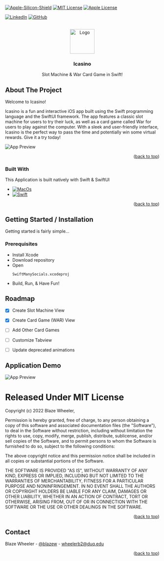 <!-- Improved compatibility of back to top link: See: https://github.com/othneildrew/Best-README-Template/pull/73 -->
<a name="readme-top"></a>



<!-- PROJECT SHIELDS -->
<!--
*** I'm using markdown "reference style" links for readability.
*** Reference links are enclosed in brackets [ ] instead of parentheses ( ).
*** See the bottom of this document for the declaration of the reference variables
*** for contributors-url, forks-url, etc. This is an optional, concise syntax you may use.
*** https://www.markdownguide.org/basic-syntax/#reference-style-links
-->
[![Apple-Silicon-Shield]][Apple-Silicon-Shield-url]
[![MIT License][license-shield]][license-url]
[![Apple License][Apple-License]][Apple-License-url]

[![LinkedIn][linkedin-shield]][linkedin-url]
[![GitHub][GitHub-shield]][GitHub-url]



<!-- PROJECT LOGO -->
<br />
<div align="center">
  <a href="https://github.com/BlazeWheeler/Swift_Projects">
    <img src="Images/IcasinoIcon.png" alt="Logo" width="80" height="80">
  </a>

  <h3 align="center">Icasino</h3>

  <p align="center">
   Slot Machine & War Card Game in Swift!
    <br />
    </div>





<!-- ABOUT THE PROJECT -->
## About The Project
Welcome to Icasino!

Icasino is a fun and interactive iOS app built using the Swift programming language and the SwiftUI framework. The app features a classic slot machine for users to try their luck, as well as a card game called War for users to play against the computer. With a sleek and user-friendly interface, Icasino is the perfect way to pass the time and potentially win some virtual rewards. Give it a try today!



<!-- Change  -->
![App Preview](Images/IcasinoAppPreview.png)



<p align="right">(<a href="#readme-top">back to top</a>)</p>

### Built With

This Application is built natively with Swift & SwiftUI

* [![MacOs][MacOs]][MacOS-url]
* [![Swift][Swift]][Swift-url]


<p align="right">(<a href="#readme-top">back to top</a>)</p>




<!-- GETTING STARTED -->
## Getting Started / Installation

Getting started is fairly simple...

### Prerequisites


* Install Xcode
* Download repository 
* Open 
  ```
  SwiftManySocials.xcodeproj

* Build, Run, & Have Fun!


<!-- ROADMAP -->
## Roadmap

- [x] Create Slot Machine View
- [x] Create Card Game (WAR) View
- [ ] Add Other Card Games
- [ ] Customize Tabview
- [ ] Update deprecated animations 



<!-- Demo -->
## Application Demo
![App Preview](Images/AppDemo.gif)





<!-- LICENSE -->



# Released Under MIT License

Copyright (c) 2022 Blaze Wheeler,

Permission is hereby granted, free of charge, to any person
obtaining a copy of this software and associated documentation
files (the "Software"), to deal in the Software without
restriction, including without limitation the rights to use,
copy, modify, merge, publish, distribute, sublicense, and/or sell
copies of the Software, and to permit persons to whom the
Software is furnished to do so, subject to the following
conditions:

The above copyright notice and this permission notice shall be
included in all copies or substantial portions of the Software.

THE SOFTWARE IS PROVIDED "AS IS", WITHOUT WARRANTY OF ANY KIND,
EXPRESS OR IMPLIED, INCLUDING BUT NOT LIMITED TO THE WARRANTIES
OF MERCHANTABILITY, FITNESS FOR A PARTICULAR PURPOSE AND
NONINFRINGEMENT. IN NO EVENT SHALL THE AUTHORS OR COPYRIGHT
HOLDERS BE LIABLE FOR ANY CLAIM, DAMAGES OR OTHER LIABILITY,
WHETHER IN AN ACTION OF CONTRACT, TORT OR OTHERWISE, ARISING
FROM, OUT OF OR IN CONNECTION WITH THE SOFTWARE OR THE USE OR
OTHER DEALINGS IN THE SOFTWARE.
<p align="right">(<a href="#readme-top">back to top</a>)</p>



<!-- CONTACT -->
## Contact

Blaze Wheeler - [@blazew](https://www.instagram.com/blazew/) - wheelerb2@duq.edu



<p align="right">(<a href="#readme-top">back to top</a>)</p>







<!-- MARKDOWN LINKS & IMAGES -->
<!-- https://www.markdownguide.org/basic-syntax/#reference-style-links -->



[Apple-License]: https://img.shields.io/badge/LICENSE-ASPL-999999?style=for-the-badge&logo=apple&logoColor=white
[Apple-License-url]: https://opensource.apple.com/apsl/
[Apple-Silicon-Shield]: https://img.shields.io/badge/Apple-Silicon_M2-999999?style=for-the-badge&logo=apple&logoColor=white
[Apple-Silicon-Shield-url]: https://support.apple.com/en-us/HT211814

[license-shield]: https://img.shields.io/github/license/othneildrew/Best-README-Template.svg?style=for-the-badge
[license-url]: https://www.mit.edu/~amini/LICENSE.md
[linkedin-shield]: https://img.shields.io/badge/-LinkedIn-black.svg?style=for-the-badge&logo=linkedin&colorB=555

[linkedin-url]:https://www.linkedin.com/in/blaze-wheeler-8306a2223/
[GitHub-shield]: 	https://img.shields.io/badge/GitHub-100000?style=for-the-badge&logo=github&logoColor=white
[GitHub-url]: https://github.com/blazeWheeler
[product-screenshot]: images/screenshot.png
[MacOs]:https://img.shields.io/badge/mac%20os-000000?style=for-the-badge&logo=apple&logoColor=white
[MacOs-url]: https://www.apple.com/macos/ventura/



[MacOs-url]: https://www.apple.com/macos/ventura/
[Swift]: https://img.shields.io/badge/Swift-FA7343?style=for-the-badge&logo=swift&logoColor=white
[Swift-url]: https://www.apple.com/swift/

[Instagram]:https://img.shields.io/badge/Instagram-E4405F?style=for-the-badge&logo=instagram&logoColor=white
[Instagram-url]: https://www.instagram.com/

[Snapchat]: https://img.shields.io/badge/Snapchat-FFFC00?style=for-the-badge&logo=snapchat&logoColor=white

[Snapchat-url]:https://www.snapchat.com/

[Tinder]: https://img.shields.io/badge/Tinder-FF6B6B.svg?style=for-the-badge&logo=Tinder&logoColor=white
[Tinder-url]: https://img.shields.io/badge/Tinder-FF6B6B.svg?style=for-the-badge&logo=Tinder&logoColor=white



